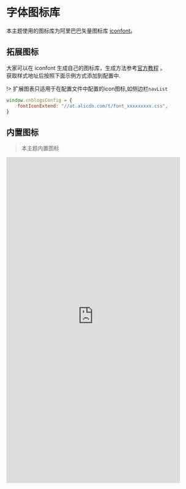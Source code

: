 # 字体图标库

本主题使用的图标库为阿里巴巴矢量图标库 [iconfont](https://www.iconfont.cn/)。

## 拓展图标
大家可以在 iconfont 生成自己的图标库，生成方法参考[官方教程](https://www.iconfont.cn/help/detail?spm=a313x.7781069.1998910419.13&helptype=about) 。
<br>获取样式地址后按照下面示例方式添加到配置中.

!> 扩展图表只适用于在配置文件中配置的icon图标,如侧边栏`navList`

```javascript
window.cnblogsConfig = {
    fontIconExtend: "//at.alicdn.com/t/font_xxxxxxxxx.css",
}
```

## 内置图标

> 本主题内置图标

<iframe  
height=850
width=90%
src="https://wangyang0210.github.io/cnblogs-theme/v2/iconfontDemo/demo_index.html"  
frameborder=0  
allowfullscreen>
</iframe>
